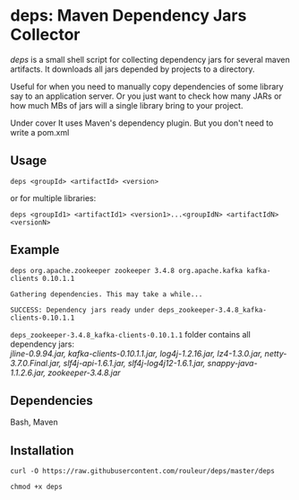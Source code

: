 # deps: Maven Dependency Jars Collector

*deps* is a small shell script for collecting dependency jars for several maven artifacts. It downloads all jars depended by projects to a directory.

Useful for when you need to manually copy dependencies of some library say to an application server. Or you just want to check how many JARs or how much MBs of jars will a single library bring to your project. 

Under cover It uses Maven's dependency plugin. But you don't need to write a pom.xml 

## Usage 

`deps <groupId> <artifactId> <version>` 

or for multiple libraries:

`deps <groupId1> <artifactId1> <version1>...<groupIdN> <artifactIdN> <versionN>  ` 
 
## Example

`deps org.apache.zookeeper zookeeper 3.4.8 org.apache.kafka kafka-clients 0.10.1.1`

`Gathering dependencies. This may take a while...`

`SUCCESS: Dependency jars ready under deps_zookeeper-3.4.8_kafka-clients-0.10.1.1`


`deps_zookeeper-3.4.8_kafka-clients-0.10.1.1` folder contains all dependency jars:  
_jline-0.9.94.jar, kafka-clients-0.10.1.1.jar, log4j-1.2.16.jar, lz4-1.3.0.jar, netty-3.7.0.Final.jar, slf4j-api-1.6.1.jar, slf4j-log4j12-1.6.1.jar, snappy-java-1.1.2.6.jar, zookeeper-3.4.8.jar_

## Dependencies

Bash, Maven

## Installation

`curl -O https://raw.githubusercontent.com/rouleur/deps/master/deps`

`chmod +x deps`


